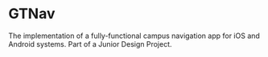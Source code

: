 # GTNav
The implementation of a fully-functional campus navigation app for iOS and Android systems.
Part of a Junior Design Project.